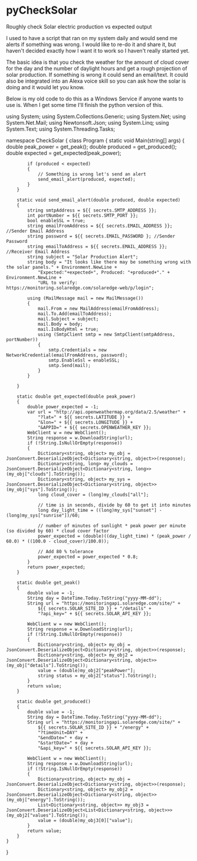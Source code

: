 # pyCheckSolar
Roughly check Solar electric production vs expected output

I used to have a script that ran on my system daily and would send me alerts if something was wrong. I would like to re-do it and share it, but haven't decided exactly how I want it to work so I haven't really started yet.

The basic idea is that you check the weather for the amount of cloud cover for the day and the number of daylight hours and get a rough projection of solar production. If something is wrong it could send an email/text. It could also be integrated into an Alexa voice skill so you can ask how the solar is doing and it would let you know.

Below is my old code to do this as a Windows Service if anyone wants to use is.
When I get some time I'll finish the python version of this.

﻿using System;
using System.Collections.Generic;
using System.Net;
using System.Net.Mail;
using Newtonsoft.Json;
using System.Linq;
using System.Text;
using System.Threading.Tasks;

namespace CheckSolar
{
    class Program
    {
        static void Main(string[] args)
        {
            double peak_power = get_peak();
            double produced = get_produced();
            double expected = get_expected(peak_power);
            
            if (produced < expected)
            {
                // Something is wrong let's send an alert
                send_email_alert(produced, expected);
            }
        }

        static void send_email_alert(double produced, double expected)
        {
            string smtpAddress = ${{ secrets.SMTP_ADDRESS }};
            int portNumber = ${{ secrets.SMTP_PORT }};
            bool enableSSL = true;
            string emailFromAddress = ${{ secrets.EMAIL_ADDRESS }}; //Sender Email Address  
            string password = ${{ secrets.EMAIL_PASSWORD }; //Sender Password  
            string emailToAddress = ${{ secrets.EMAIL_ADDRESS }}; //Receiver Email Address  
            string subject = "Solar Production Alert";
            string body = "It looks like there may be something wrong with the solar panels." + Environment.NewLine +
                "Expected:"+expected+", Produced: "+produced+"." + Environment.NewLine +
                "URL to verify: https://monitoring.solaredge.com/solaredge-web/p/login";

            using (MailMessage mail = new MailMessage())
            {
                mail.From = new MailAddress(emailFromAddress);
                mail.To.Add(emailToAddress);
                mail.Subject = subject;
                mail.Body = body;
                mail.IsBodyHtml = true;
                using (SmtpClient smtp = new SmtpClient(smtpAddress, portNumber))
                {
                    smtp.Credentials = new NetworkCredential(emailFromAddress, password);
                    smtp.EnableSsl = enableSSL;
                    smtp.Send(mail);
                }
            }

        }

        static double get_expected(double peak_power)
        {
            double power_expected = -1;
            var url = "http://api.openweathermap.org/data/2.5/weather" +
                "?lat=" + ${{ secrets.LATITUDE }} + 
                "&lon=" + ${{ secrets.LONGITUDE }} + 
                "&APPID=" + ${{ secrets.OPENWEATHER_KEY }};
            WebClient w = new WebClient();
            String response = w.DownloadString(url);
            if (!String.IsNullOrEmpty(response))
            {
                Dictionary<string, object> my_obj = JsonConvert.DeserializeObject<Dictionary<string, object>>(response);
                Dictionary<string, long> my_clouds = JsonConvert.DeserializeObject<Dictionary<string, long>>(my_obj["clouds"].ToString());
                Dictionary<string, object> my_sys = JsonConvert.DeserializeObject<Dictionary<string, object>>(my_obj["sys"].ToString());
                long cloud_cover = (long)my_clouds["all"];

                // time is in seconds, divide by 60 to get it into minutes
                long day_light_time = ((long)my_sys["sunset"] - (long)my_sys["sunrise"])/60;

                // number of minutes of sunlight * peak power per minute (so divided by 60) * cloud cover factor
                power_expected = (double)((day_light_time) * (peak_power / 60.0) * ((100.0 - cloud_cover)/100.0));
                
                // Add 80 % tolerance
                power_expected = power_expected * 0.8;
            }
            return power_expected;
        }

        static double get_peak()
        {
            double value = -1;
            String day = DateTime.Today.ToString("yyyy-MM-dd");
            String url = "https://monitoringapi.solaredge.com/site/" +
                ${{ secrets.SOLAR_SITE_ID }} + "/details" +
                "?api_key=" + ${{ secrets.SOLAR_API_KEY }};

            WebClient w = new WebClient();
            String response = w.DownloadString(url);
            if (!String.IsNullOrEmpty(response))
            {
                Dictionary<string, object> my_obj = JsonConvert.DeserializeObject<Dictionary<string, object>>(response);
                Dictionary<string, object> my_obj2 = JsonConvert.DeserializeObject<Dictionary<string, object>>(my_obj["details"].ToString());
                value = (double)my_obj2["peakPower"];
                string status = my_obj2["status"].ToString();
            }
            return value;
        }

        static double get_produced()
        {
            double value = -1;
            String day = DateTime.Today.ToString("yyyy-MM-dd");
            String url = "https://monitoringapi.solaredge.com/site/" +
                ${{ secrets.SOLAR_SITE_ID }} + "/energy" +
                "?timeUnit=DAY" +
                "&endDate=" + day + 
                "&startDate=" + day + 
                "&api_key=" + ${{ secrets.SOLAR_API_KEY }};

            WebClient w = new WebClient();
            String response = w.DownloadString(url);
            if (!String.IsNullOrEmpty(response))
            {
                Dictionary<string, object> my_obj = JsonConvert.DeserializeObject<Dictionary<string, object>>(response);
                Dictionary<string, object> my_obj2 = JsonConvert.DeserializeObject<Dictionary<string, object>>(my_obj["energy"].ToString());
                List<Dictionary<string, object>> my_obj3 = JsonConvert.DeserializeObject<List<Dictionary<string, object>>>(my_obj2["values"].ToString());
                value = (double)my_obj3[0]["value"];
            }
            return value;
        }
    }
}
